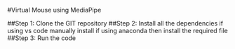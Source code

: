 #Virtual Mouse using MediaPipe

##Step 1: Clone the GIT repository
##Step 2: Install all the dependencies
    if using vs code manually install
    if using anaconda then install the required file
##Step 3: Run the code

